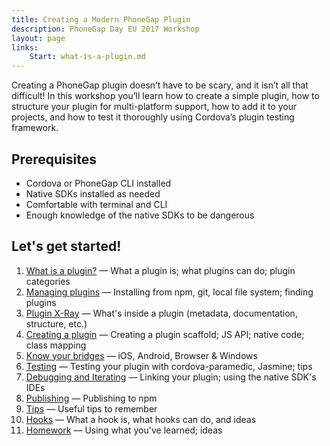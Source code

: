 ```yaml
---
title: Creating a Modern PhoneGap Plugin
description: PhoneGap Day EU 2017 Workshop
layout: page
links:
    Start: what-is-a-plugin.md
---
```


Creating a PhoneGap plugin doesn’t have to be scary, and it isn’t all that difficult! In this workshop you’ll learn how to create a simple plugin, how to structure your plugin for multi-platform support, how to add it to your projects, and how to test it thoroughly using Cordova’s plugin testing framework.

## Prerequisites

* Cordova or PhoneGap CLI installed
* Native SDKs installed as needed
* Comfortable with terminal and CLI
* Enough knowledge of the native SDKs to be dangerous

## Let's get started!

1. [What is a plugin?](what-is-a-plugin.md) &mdash; What a plugin is; what plugins can do; plugin categories
2. [Managing plugins](managing-plugins.md) &mdash; Installing from npm, git, local file system; finding plugins
3. [Plugin X-Ray](plugin-x-ray.md) &mdash; What's inside a plugin (metadata, documentation, structure, etc.)
4. [Creating a plugin](creating.md) &mdash; Creating a plugin scaffold; JS API; native code; class mapping
5. [Know your bridges](bridges.md) &mdash; iOS, Android, Browser &amp; Windows
6. [Testing](testing.md) &mdash; Testing your plugin with cordova-paramedic, Jasmine; tips
7. [Debugging and Iterating](debugging-and-iterating.md) &mdash; Linking your plugin; using the native SDK's IDEs
8. [Publishing](publishing.md) &mdash; Publishing to npm
9. [Tips](tips.md) &mdash; Useful tips to remember
10. [Hooks](hooks.md) &mdash; What a hook is, what hooks can do, and ideas
11. [Homework](homework.md) &mdash; Using what you've learned; ideas